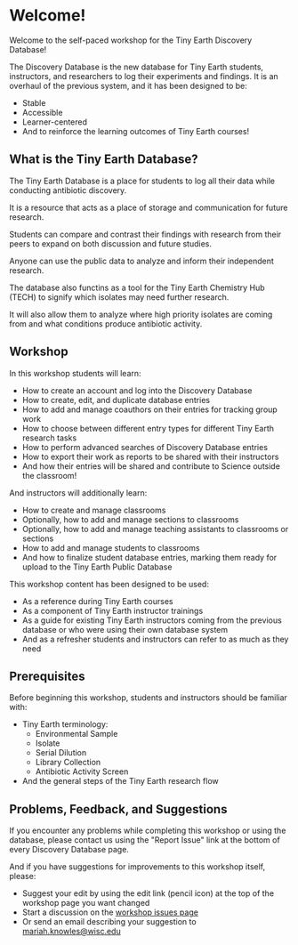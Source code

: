 # Welcome!

Welcome to the self-paced workshop for the Tiny Earth Discovery Database!

The Discovery Database is the new database for Tiny Earth students, instructors, and researchers to log their experiments and findings. It is an overhaul of the previous system, and it has been designed to be:

- Stable
- Accessible
- Learner-centered
- And to reinforce the learning outcomes of Tiny Earth courses!

## What is the Tiny Earth Database?
  
The Tiny Earth Database is a place for students to log all their data while conducting antibiotic discovery. 

It is a resource that acts as a place of storage and communication for future research. 

Students can compare and contrast their findings with research from their peers to expand on both discussion and future studies. 
  
Anyone can use the public data to analyze and inform their independent research. 

The database also functins as a tool for the Tiny Earth Chemistry Hub (TECH) to signify which isolates may need further research. 

It will also allow them to analyze where high priority isolates are coming from and what conditions produce antibiotic activity. 

## Workshop

In this workshop students will learn:

- How to create an account and log into the Discovery Database
- How to create, edit, and duplicate database entries
- How to add and manage coauthors on their entries for tracking group work
- How to choose between different entry types for different Tiny Earth research tasks
- How to perform advanced searches of Discovery Database entries
- How to export their work as reports to be shared with their instructors
- And how their entries will be shared and contribute to Science outside the classroom!

And instructors will additionally learn:

- How to create and manage classrooms
- Optionally, how to add and manage sections to classrooms
- Optionally, how to add and manage teaching assistants to classrooms or sections
- How to add and manage students to classrooms
- And how to finalize student database entries, marking them ready for upload to the Tiny Earth Public Database

This workshop content has been designed to be used:

- As a reference during Tiny Earth courses
- As a component of Tiny Earth instructor trainings
- As a guide for existing Tiny Earth instructors coming from the previous database or who were using their own database system 
- And as a refresher students and instructors can refer to as much as they need

## Prerequisites

Before beginning this workshop, students and instructors should be familiar with:

- Tiny Earth terminology:
    - Environmental Sample
    - Isolate
    - Serial Dilution
    - Library Collection
    - Antibiotic Activity Screen
- And the general steps of the Tiny Earth research flow

## Problems, Feedback, and Suggestions

If you encounter any problems while completing this workshop or using the database, please contact us using the "Report Issue" link at the bottom of every Discovery Database page.

And if you have suggestions for improvements to this workshop itself, please:

- Suggest your edit by using the edit link (pencil icon) at the top of the workshop page you want changed
- Start a discussion on the [workshop issues page](https://github.com/Tiny-Earth/DiscoveryDatabaseWorkshop/issues)
- Or send an email describing your suggestion to mariah.knowles@wisc.edu

